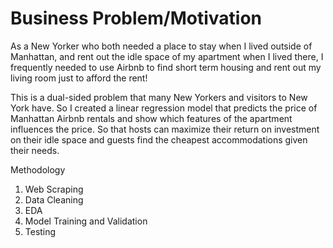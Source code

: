 # Business Problem/Motivation

As a New Yorker who both needed a place to stay when I lived outside of Manhattan, and rent out the idle space of my apartment when I lived there, I frequently needed to use Airbnb to find short term housing and rent out my living room just to afford the rent!

This is a dual-sided problem that many New Yorkers and visitors to New York have. So I created a linear regression model that predicts the price of Manhattan Airbnb rentals and show which features of the apartment influences the price. So that hosts can maximize their return on investment on their idle space and guests find the cheapest accommodations given their needs.

Methodology
1. Web Scraping
2. Data Cleaning
3. EDA
4. Model Training and Validation
5. Testing
